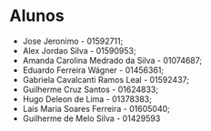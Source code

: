 # Alunos

* Jose Jeronimo - 01592711;
* Alex Jordao Silva - 01590953;
* Amanda Carolina Medrado da Silva - 01074687;
* Eduardo Ferreira Wágner - 01456361;
* Gabriela Cavalcanti Ramos Leal - 01592437;
* Guilherme Cruz Santos - 01624833;
* Hugo Deleon de Lima - 01378383;
* Lais Maria Soares Ferreira - 01605040;
* Guilherme de Melo Silva - 01429593

